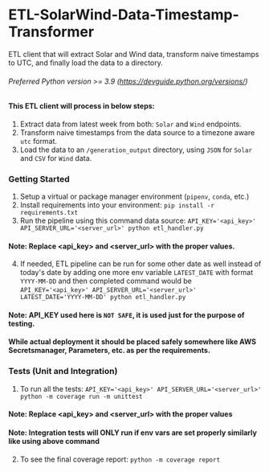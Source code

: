 # ETL-SolarWind-Data-Timestamp-Transformer
ETL client that will extract Solar and Wind data, transform naive timestamps to UTC, and finally load the data to a directory.

###### Preferred Python version >= 3.9 (https://devguide.python.org/versions/)

#### This ETL client will process in below steps:
1. Extract data from latest week from both: `Solar` and `Wind` endpoints.
2. Transform naive timestamps from the data source to a timezone aware `utc` format.
3. Load the data to an `/generation_output` directory, using `JSON` for `Solar` and `CSV` for `Wind` data.


### Getting Started

1. Setup a virtual or package manager environment (`pipenv`, `conda`, etc.)
2. Install requirements into your environment: `pip install -r requirements.txt`
3. Run the pipeline using this command data source: `API_KEY='<api_key>' API_SERVER_URL='<server_url>' python etl_handler.py`
#### Note: Replace <api_key> and <server_url> with the proper values.
4. If needed, ETL pipeline can be run for some other date as well instead of today's date by adding one
more env variable `LATEST_DATE` with format `YYYY-MM-DD` and then completed command would be
`API_KEY='<api_key>' API_SERVER_URL='<server_url>' LATEST_DATE='YYYY-MM-DD' python etl_handler.py`
#### Note: API_KEY used here is `NOT SAFE`, it is used just for the purpose of testing.
#### While actual deployment it should be placed safely somewhere like AWS Secretsmanager, Parameters, etc. as per the requirements.


### Tests (Unit and Integration)
1. To run all the tests: `API_KEY='<api_key>' API_SERVER_URL='<server_url>' python -m coverage run -m unittest`
#### Note: Replace <api_key> and <server_url> with the proper values
#### Note: Integration tests will ONLY run if env vars are set properly similarly like using above command
2. To see the final coverage report: `python -m coverage report`
